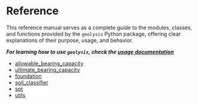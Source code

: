 # Reference

This reference manual serves as a complete guide to the modules, classes, and
functions provided by the `geolysis` Python package, offering clear
explanations
of their purpose, usage, and behavior.

**_For learning how to use `geolysis`, check the
[usage documentation](../user_guide/index.md)_**

- [allowable_bearing_capacity](allowable-bearing-capacity.md)
- [ultimate_bearing_capacity](ultimate-bearing-capacity.md)
- [foundation](foundation.md)
- [soil_classifier](soil-classifier.md)
- [spt](spt.md)
- [utils](utils.md)

